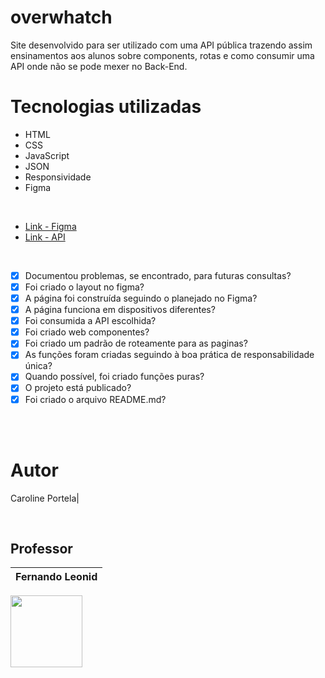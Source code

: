 # overwhatch

Site desenvolvido para ser utilizado com uma API pública trazendo assim ensinamentos aos alunos sobre components, rotas e como consumir uma API onde não se pode mexer no Back-End.
<br>

# Tecnologias utilizadas 

- HTML
- CSS
- JavaScript
- JSON
- Responsividade
- Figma

<br>

- [Link - Figma](https://www.figma.com/file/6T2rWzI13cxQ0G4bVqGYmx/Untitled?type=design&node-id=0-1&t=bH3s0VQr1zKXhaDH-0)
- [Link - API](https://overfast-api.tekrop.fr/#tag/Heroes/operation/list_heroes_heroes_get)


<br>

- [X]  Documentou problemas, se encontrado, para futuras consultas?
- [X]  Foi criado o layout no figma?
- [X]  A página foi construída seguindo o planejado no Figma?
- [X]  A página funciona em dispositivos diferentes?
- [X]  Foi consumida a API escolhida?
- [X]  Foi criado web componentes?
- [X]  Foi criado um padrão de roteamente para as paginas?
- [X]  As funções foram criadas seguindo à boa prática de responsabilidade única?
- [X]  Quando possível, foi criado funções puras?
- [X]  O projeto está publicado?
- [X]  Foi criado o arquivo README.md?

<br>
<br>

# Autor
Caroline Portela|

<br>

## Professor
Fernando Leonid| 
:-------:|
[<img src="https://user-images.githubusercontent.com/88831304/230797775-9a4fcc11-1133-44c3-8250-342b2d823c06.png" width=115>](https://github.com/fernandoleonid)